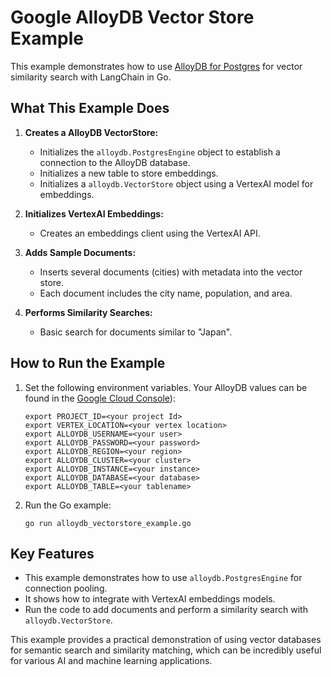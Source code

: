 # Google AlloyDB Vector Store Example

This example demonstrates how to use [AlloyDB for Postgres](https://cloud.google.com/products/alloydb) for vector similarity search with LangChain in Go.

## What This Example Does

1. **Creates a AlloyDB VectorStore:**
   - Initializes the `alloydb.PostgresEngine` object to establish a connection to the AlloyDB database.
   - Initializes a new table to store embeddings.
   - Initializes a `alloydb.VectorStore` object using a VertexAI model for embeddings.

2. **Initializes VertexAI Embeddings:**
    - Creates an embeddings client using the VertexAI API.

3. **Adds Sample Documents:**
    - Inserts several documents (cities) with metadata into the vector store.
    - Each document includes the city name, population, and area.

4. **Performs Similarity Searches:**
    - Basic search for documents similar to "Japan".

## How to Run the Example

1. Set the following environment variables. Your AlloyDB values can be found in the [Google Cloud Console](https://console.cloud.google.com/alloydb/clusters)):
   ```
   export PROJECT_ID=<your project Id>
   export VERTEX_LOCATION=<your vertex location>
   export ALLOYDB_USERNAME=<your user>
   export ALLOYDB_PASSWORD=<your password>
   export ALLOYDB_REGION=<your region>
   export ALLOYDB_CLUSTER=<your cluster>
   export ALLOYDB_INSTANCE=<your instance>
   export ALLOYDB_DATABASE=<your database>
   export ALLOYDB_TABLE=<your tablename>
   ```

2. Run the Go example:
   ```
   go run alloydb_vectorstore_example.go
   ```

## Key Features

- This example demonstrates how to use `alloydb.PostgresEngine` for connection pooling.
- It shows how to integrate with VertexAI embeddings models.
- Run the code to add documents and perform a similarity search with `alloydb.VectorStore`.

This example provides a practical demonstration of using vector databases for semantic search and similarity matching, which can be incredibly useful for various AI and machine learning applications.
